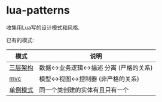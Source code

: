 lua-patterns
============

收集用Lua写的设计模式和风格.

已有的模式:

| 模式 | 说明 |
| -----| ---- |
| [三层架构](3-tier.lua) | 数据<->业务逻辑<->描述 分离 (严格的关系) |
| [mvc](mvc.lua) | 模型<->视图<->控制器 (非严格的关系) |
| [单例模式](singleton.lua) | 同一个类创建的实体有且只有一个 |
